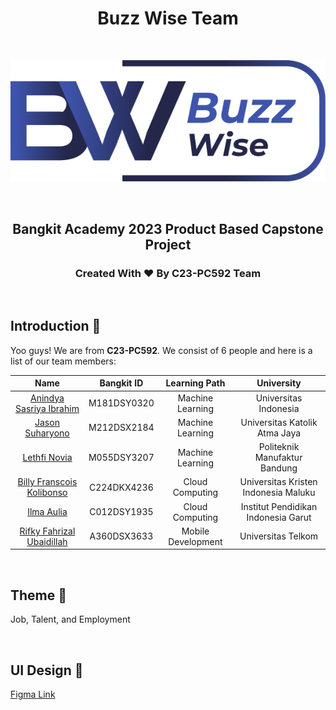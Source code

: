 <h1 align="center">Buzz Wise Team</h1>
<br>
<p align="center">
  <img src="https://github.com/BuzzWiseTeam/.github/blob/main/profile/Logo.png">
</p>
<br>
<h2 align="center">Bangkit Academy 2023 Product Based Capstone Project</h2>
<h3 align="center">Created With ❤️ By C23-PC592 Team</h3>

<br>

## Introduction 👋
Yoo guys! We are from **C23-PC592**. We consist of 6 people and here is a list of our team members:

| Name | Bangkit ID | Learning Path | University |
| :---: | :---: | :---: | :---: |
| [Anindya Sasriya Ibrahim](https://github.com/anindyassrys)  | M181DSY0320  | Machine Learning | Universitas Indonesia |
| [Jason Suharyono](https://github.com/Boris-Legasov) | M212DSX2184  | Machine Learning | Universitas Katolik Atma Jaya |
| [Lethfi Novia](https://github.com/Lethfinv) | M055DSY3207 | Machine Learning | Politeknik Manufaktur Bandung |
| [Billy Franscois Kolibonso](https://github.com/BillyFrcs) | C224DKX4236  | Cloud Computing | Universitas Kristen Indonesia Maluku |
| [Ilma Aulia](https://github.com/ilmaaulia) | C012DSY1935  | Cloud Computing | Institut Pendidikan Indonesia Garut |
| [Rifky Fahrizal Ubaidillah](https://github.com/Rifzzu) | A360DSX3633 | Mobile Development | Universitas Telkom |

<br>

## Theme 📖
Job, Talent, and Employment

<br>

## UI Design 🎨
<a href="https://www.figma.com/file/CRKQ6oejiJRMIpNdNH1D4i/Buzz-Wise-Design?type=design&node-id=0%3A1&t=Y3noAjsZymz7bvEx-1">Figma Link</a>

<br>

